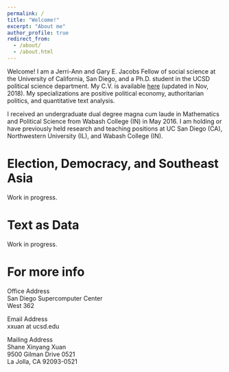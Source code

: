```yaml
---
permalink: /
title: "Welcome!"
excerpt: "About me"
author_profile: true
redirect_from: 
  - /about/
  - /about.html
---
```


Welcome! I am a Jerri-Ann and Gary E. Jacobs Fellow of social science at the University of California, San Diego, and a Ph.D. student in the UCSD political science department. My C.V. is available [here](../files/XUAN_CV2018.pdf "PDF") (updated in Nov, 2018). My specializations are positive political economy, authoritarian politics, and quantitative text analysis.  

I received an undergraduate dual degree magna cum laude in Mathematics and Political Science from Wabash College (IN) in May 2016. I am holding or have previously held research and teaching positions at UC San Diego (CA), Northwestern University (IL), and Wabash College (IN).

Election, Democracy, and Southeast Asia
======
Work in progress.

Text as Data
======
Work in progress. 

For more info
======
Office Address  
San Diego Supercomputer Center  
West 362

Email Address  
xxuan at ucsd.edu

Mailing Address  
Shane Xinyang Xuan  
9500 Gilman Drive 0521  
La Jolla, CA 92093-0521
